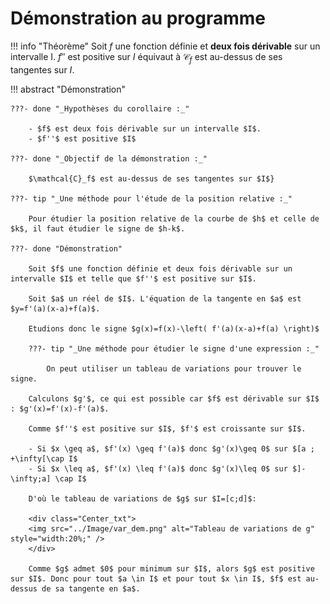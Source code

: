 # Démonstration au programme

!!! info "Théorème"
    Soit $f$ une fonction définie et **deux fois dérivable** sur un intervalle I. 
    $f''$ est positive sur $I$ équivaut à $\mathcal{C}_f$ est au-dessus de ses tangentes sur $I$.

!!! abstract "Démonstration"

    ???- done "_Hypothèses du corollaire :_"

        - $f$ est deux fois dérivable sur un intervalle $I$.
        - $f''$ est positive $I$
        
    ???- done "_Objectif de la démonstration :_"
    
        $\mathcal{C}_f$ est au-dessus de ses tangentes sur $I$}

    ???- tip "_Une méthode pour l'étude de la position relative :_"

        Pour étudier la position relative de la courbe de $h$ et celle de $k$, il faut étudier le signe de $h-k$.

    ???- done "Démonstration"

        Soit $f$ une fonction définie et deux fois dérivable sur un intervalle $I$ et telle que $f''$ est positive sur $I$.

        Soit $a$ un réel de $I$. L'équation de la tangente en $a$ est $y=f'(a)(x-a)+f(a)$.

        Etudions donc le signe $g(x)=f(x)-\left( f'(a)(x-a)+f(a) \right)$

        ???- tip "_Une méthode pour étudier le signe d'une expression :_"

            On peut utiliser un tableau de variations pour trouver le signe.

        Calculons $g'$, ce qui est possible car $f$ est dérivable sur $I$ : $g'(x)=f'(x)-f'(a)$.

        Comme $f''$ est positive sur $I$, $f'$ est croissante sur $I$.

        - Si $x \geq a$, $f'(x) \geq f'(a)$ donc $g'(x)\geq 0$ sur $[a ; +\infty[\cap I$
        - Si $x \leq a$, $f'(x) \leq f'(a)$ donc $g'(x)\leq 0$ sur $]-\infty;a] \cap I$

        D'où le tableau de variations de $g$ sur $I=[c;d]$:

        <div class="Center_txt">
        <img src="../Image/var_dem.png" alt="Tableau de variations de g" style="width:20%;" />
        </div>

        Comme $g$ admet $0$ pour minimum sur $I$, alors $g$ est positive sur $I$. Donc pour tout $a \in I$ et pour tout $x \in I$, $f$ est au-dessus de sa tangente en $a$.     

